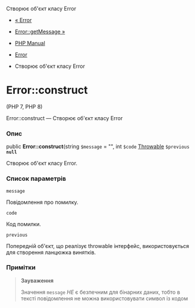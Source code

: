 Створює об'єкт класу Error

-   [« Error](class.error.html)
    
-   [Error::getMessage »](error.getmessage.html)
    
-   [PHP Manual](index.html)
    
-   [Error](class.error.html)
    
-   Створює об'єкт класу Error
    

# Error::construct

(PHP 7, PHP 8)

Error::construct — Створює об'єкт класу Error

### Опис

public **Error::construct**(string `$message` = "", int `$code` [Throwable](class.throwable.html) `$previous` **`null`**

Створює об'єкт класу Error.

### Список параметрів

`message`

Повідомлення про помилку.

`code`

Код помилки.

`previous`

Попередній об'єкт, що реалізує throwable інтерфейс, використовується для створення ланцюжка винятків.

### Примітки

> **Зауваження**
> 
> Значення `message` *НЕ* є безпечним для бінарних даних, тобто в тексті повідомлення не можна використовувати символ із кодом